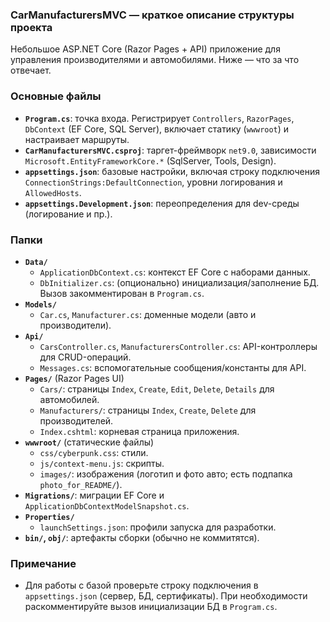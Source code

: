 ### CarManufacturersMVC — краткое описание структуры проекта

Небольшое ASP.NET Core (Razor Pages + API) приложение для управления производителями и автомобилями. Ниже — что за что отвечает.

### Основные файлы
- **`Program.cs`**: точка входа. Регистрирует `Controllers`, `RazorPages`, `DbContext` (EF Core, SQL Server), включает статику (`wwwroot`) и настраивает маршруты.
- **`CarManufacturersMVC.csproj`**: таргет-фреймворк `net9.0`, зависимости `Microsoft.EntityFrameworkCore.*` (SqlServer, Tools, Design).
- **`appsettings.json`**: базовые настройки, включая строку подключения `ConnectionStrings:DefaultConnection`, уровни логирования и `AllowedHosts`.
- **`appsettings.Development.json`**: переопределения для dev-среды (логирование и пр.).

### Папки
- **`Data/`**
  - `ApplicationDbContext.cs`: контекст EF Core с наборами данных.
  - `DbInitializer.cs`: (опционально) инициализация/заполнение БД. Вызов закомментирован в `Program.cs`.
- **`Models/`**
  - `Car.cs`, `Manufacturer.cs`: доменные модели (авто и производители).
- **`Api/`**
  - `CarsController.cs`, `ManufacturersController.cs`: API-контроллеры для CRUD-операций.
  - `Messages.cs`: вспомогательные сообщения/константы для API.
- **`Pages/`** (Razor Pages UI)
  - `Cars/`: страницы `Index`, `Create`, `Edit`, `Delete`, `Details` для автомобилей.
  - `Manufacturers/`: страницы `Index`, `Create`, `Delete` для производителей.
  - `Index.cshtml`: корневая страница приложения.
- **`wwwroot/`** (статические файлы)
  - `css/cyberpunk.css`: стили.
  - `js/context-menu.js`: скрипты.
  - `images/`: изображения (логотип и фото авто; есть подпапка `photo_for_README/`).
- **`Migrations/`**: миграции EF Core и `ApplicationDbContextModelSnapshot.cs`.
- **`Properties/`**
  - `launchSettings.json`: профили запуска для разработки.
- **`bin/`, `obj/`**: артефакты сборки (обычно не коммитятся).

### Примечание
- Для работы с базой проверьте строку подключения в `appsettings.json` (сервер, БД, сертификаты). При необходимости раскомментируйте вызов инициализации БД в `Program.cs`.



